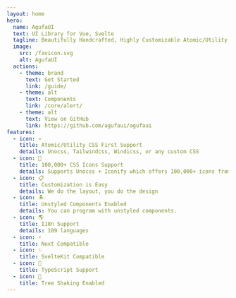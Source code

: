 ```yaml
---
layout: home
hero:
  name: AgufaUI
  text: UI Library for Vue, Svelte
  tagline: Beautifully Handcrafted, Highly Customizable Atomic/Utility CSS First Components
  image:
    src: /favicon.svg
    alt: AgufaUI
  actions:
    - theme: brand
      text: Get Started
      link: /guide/
    - theme: alt
      text: Components
      link: /core/alert/
    - theme: alt
      text: View on GitHub
      link: https://github.com/agufaui/agufaui
features:
  - icon: ⚛️
    title: Atomic/Utility CSS First Support
    details: Unocss, Tailwindcss, Windicss, or any custom CSS
  - icon: 📳
    title: 100,000+ CSS Icons Support
    details: Supports Unocss + Iconify which offers 100,000+ icons from 100+ icon sets
  - icon: 📋
    title: Customization is Easy
    details: We do the layout, you do the design
  - icon: 🏝️
    title: Unstyled Components Enabled
    details: You can program with unstyled components.
  - icon: 🌎
    title: I18n Support
    details: 109 languages
  - icon: ⚡️
    title: Nuxt Compatible
  - icon: ✨
    title: SvelteKit Compatible
  - icon: 🖖
    title: TypeScript Support
  - icon: 🌲
    title: Tree Shaking Enabled
---
```

